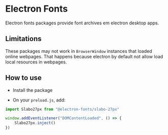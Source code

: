 # Electron Fonts

Electron fonts packages provide font archives em electron desktop apps.

## Limitations

These packages may not work in `BrowserWindow` instances that loaded online webpages. That happens because electron by default not allow load local resources in webpages.

## How to use

* Install the package

* On your `preload.js`, add:

```ts
import Slabo27px from "@electron-fonts/slabo-27px"

window.addEventListener("DOMContentLoaded", () => {
    Slabo27px.inject()
})
```